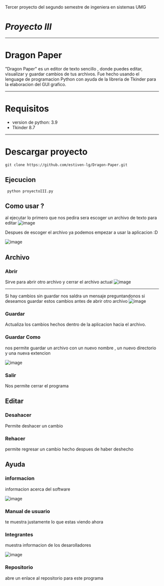 
Tercer proyecto del segundo semestre de ingeniera en sistemas UMG
# _Proyecto III_
*****
# Dragon Paper
"Dragon Paper" es un editor de texto sencillo , donde puedes editar, visualizar y guardar cambios de tus archivos.
Fue hecho usando el lenguage de programacion Python con ayuda de la libreria de Tkinder para la elaboracion del GUI grafico.

****
# Requisitos 
- version de python: 3.9
- Tkinder 8.7
---
# Descargar proyecto
```
git clone https://github.com/estiven-lg/Dragon-Paper.git
```
## Ejecucion
```
 python proyectoIII.py 
```
## Como usar ?
al ejecutar lo primero que nos pedira sera escoger un archivo de texto para editar
![image](https://user-images.githubusercontent.com/95370813/199374873-f1595a7b-d188-4eaf-b667-0e20398d9878.png)

Despues de escoger el archivo ya podemos empezar a usar la aplicacion :D

![image](https://user-images.githubusercontent.com/95370813/199374998-c8ee99e5-3e5c-4b0c-accb-a86b7dd72eda.png)

## Archivo
### Abrir 
Sirve para abrir otro archivo y cerrar el archivo actual
![image](https://user-images.githubusercontent.com/95370813/199376225-248798dc-7a78-4ac5-83a0-0dcb4a879064.png)
*******
Si hay cambios sin guardar nos saldra un mensaje preguntandonos si deseamos guardar estos cambios antes de abrir otro archivo
![image](https://user-images.githubusercontent.com/95370813/199375757-7b8a143b-52fd-41fe-88b6-9d7cc3b3d59c.png)

### Guardar 
Actualiza los cambios hechos dentro de la aplicacion hacia el archivo.

### Guardar Como 

nos permite guardar un archivo con un nuevo nombre , un nuevo directorio y una nueva extencion

![image](https://user-images.githubusercontent.com/95370813/199376828-f7e6ef8c-b8d9-4110-a82d-4e469a2ab1cc.png)

### Salir
Nos permite cerrar el programa


## Editar
### Desahacer
Permite deshacer un cambio
### Rehacer 
permite regresar un cambio hecho despues de haber deshecho

## Ayuda

### informacion
informacion acerca del software

![image](https://user-images.githubusercontent.com/95370813/199379410-dd42b10d-f487-459b-812b-1630c45aa3c1.png)

### Manual de usuario

te muestra justamente lo que estas viendo ahora

### Integrantes
muestra informacion de los desarolladores

![image](https://user-images.githubusercontent.com/95370813/199379683-d54d0908-a45b-4d0b-9ba0-17228e1495cb.png)

### Repositorio
abre un enlace al repositorio para este programa 



